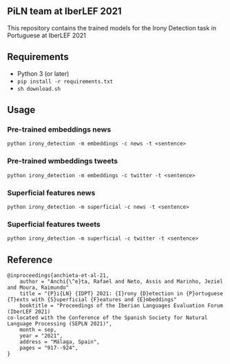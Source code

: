 ## PiLN team at IberLEF 2021
This repository contains the trained models for the Irony Detection task in Portuguese at IberLEF 2021

## Requirements

- Python 3 (or later)
- `pip install -r requirements.txt`
- `sh download.sh`

## Usage
### Pre-trained embeddings news

`python irony_detection -m embeddings -c news -t <sentence>`

### Pre-trained wmbeddings tweets

`python irony_detection -m embeddings -c twitter -t <sentence>`

### Superficial features news

`python irony_detection -m superficial -c news -t <sentence>`

### Superficial features tweets

`python irony_detection -m superficial -c twitter -t <sentence>`

## Reference
```
@inproceedings{anchieta-et-al-21,
    author = "Anchi{\^e}ta, Rafael and Neto, Assis and Marinho, Jeziel and Moura, Raimundo"
    title = "{P}i{LN} {IDPT} 2021: {I}rony {D}etection in {P}ortuguese {T}exts with {S}uperficial {F}eatures and {E}mbeddings"
    booktitle = "Proceedings of the Iberian Languages Evaluation Forum (IberLEF 2021)
co-located with the Conference of the Spanish Society for Natural Language Processing (SEPLN 2021)",
    month = sep,
    year = "2021",
    address = "Málaga, Spain",
    pages = "917--924",
}
```



